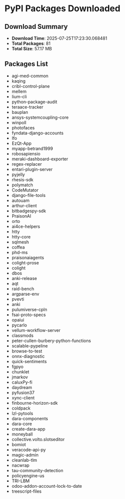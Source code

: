 # PyPI Packages Downloaded

## Download Summary
- **Download Time**: 2025-07-25T17:23:30.068481
- **Total Packages**: 81
- **Total Size**: 57.17 MB

## Packages List
- agi-med-common
- kaqing
- cribl-control-plane
- mellem
- lium-cli
- python-package-audit
- teraace-tracker
- bauplan
- ansys-systemcoupling-core
- winpoll
- photofaces
- fyndata-django-accounts
- lfo
- EzQt-App
- myapp-betrand1999
- robosapiensio
- meraki-dashboard-exporter
- regex-replacer
- entari-plugin-server
- pyjelly
- rhesis-sdk
- polymatch
- CodeMutator
- django-file-tools
- autouam
- arthur-client
- bitbadgespy-sdk
- PraisonAI
- orto
- ai4ce-helpers
- htty
- htty-core
- sqlmesh
- coffea
- phd-ms
- praisonaiagents
- colight-prose
- colight
- dbos
- anki-release
- aqt
- raid-bench
- argparse-env
- pvevti
- anki
- pulumiverse-cpln
- fsai-proto-specs
- opaiui
- pycarlo
- vellum-workflow-server
- classmods
- peter-cullen-burbery-python-functions
- scalable-pypeline
- browse-to-test
- onnx-diagnostic
- quick-sentiments
- fgpyo
- chunklet
- jmarkov
- caluxPy-fi
- daydream
- pyfusion37
- xync-client
- finbourne-horizon-sdk
- coldpack
- lzl-pytools
- dara-components
- dara-core
- create-dara-app
- moneyball
- collective.volto.slotseditor
- bomiot
- veracode-api-py
- magic-admin
- cleanlab-tlm
- nacwrap
- tau-community-detection
- policyengine-us
- TRI-LBM
- odoo-addon-account-lock-to-date
- treescript-files
